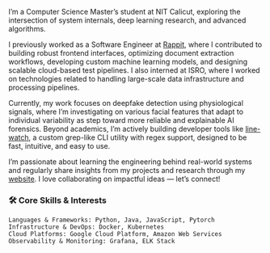 I’m a Computer Science Master’s student at NIT Calicut, exploring the intersection of system internals, deep learning research, and advanced algorithms. 

I previously worked as a Software Engineer at [Rappit](https://rappit.io/), where I contributed to building robust frontend interfaces, optimizing document extraction workflows, developing custom machine learning models, and designing scalable cloud-based test pipelines. I also interned at ISRO, where I worked on technologies related to handling large-scale data infrastructure and processing pipelines.

Currently, my work focuses on deepfake detection using physiological signals, where I’m investigating on various facial features that adapt to individual variability as step toward more reliable and explainable AI forensics. Beyond academics, I’m actively building developer tools like [line-watch](https://github.com/SREEHARI-M-S/line-watch), a custom grep-like CLI utility with regex support, designed to be fast, intuitive, and easy to use.

I’m passionate about learning the engineering behind real-world systems and regularly share insights from my projects and research through my [website](https://sreehari-m-s.netlify.app/). I love collaborating on impactful ideas — let’s connect!

### 🛠️ __Core Skills & Interests__
```
Languages & Frameworks: Python, Java, JavaScript, Pytorch
Infrastructure & DevOps: Docker, Kubernetes  
Cloud Platforms: Google Cloud Platform, Amazon Web Services
Observability & Monitoring: Grafana, ELK Stack
```
